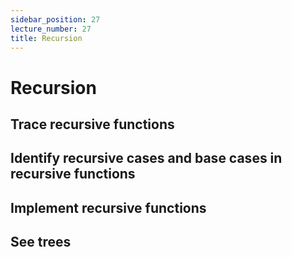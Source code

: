```yaml
---
sidebar_position: 27
lecture_number: 27
title: Recursion
---
```


# Recursion

## Trace recursive functions
## Identify recursive cases and base cases in recursive functions
## Implement recursive functions
## See trees